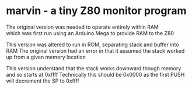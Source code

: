 # marvin - a tiny Z80 monitor program
The original version was needed to operate entirely within RAM   
which was first run using an Arduino Mega to provide RAM to the Z80

This version was altered to run in ROM, separating stack and buffer into RAM
The original version had an error in that it assumed the stack worked up from a given memory location

This version understand that the stack works downward though memory and so starts at 0xffff
Technically this should be 0x0000 as the first PUSH will decrement the SP to 0xffff 
